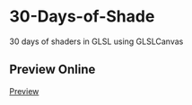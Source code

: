 # 30-Days-of-Shade
30 days of shaders in GLSL using GLSLCanvas

## Preview Online
[Preview](https://willstall.github.io/30-days-of-shade/)
